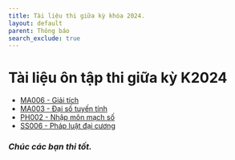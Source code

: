 ```yaml
---
title: Tài liệu thi giữa kỳ khóa 2024.
layout: default
parent: Thông báo
search_exclude: true
---
```


# Tài liệu ôn tập thi giữa kỳ K2024

- [MA006 - Giải tích](https://drive.google.com/drive/folders/1Fg1KRbawUe6emuC6D5tR-GmTC0b4WdkV?usp=drive_link)
- [MA003 - Đại số tuyến tính](https://drive.google.com/drive/folders/1qNEgT43jABoGXc4_jXfiboyLK7FYqasH?usp=drive_link)
- [PH002 - Nhập môn mạch số](https://drive.google.com/drive/folders/13P-O0NZPb_0tsEmXuo5SlsXKYKNt51G2?usp=drive_link)
- [SS006 - Pháp luật đại cương](https://drive.google.com/drive/folders/1fZSDvPcInSH6Jl8rNt3ZSbb25cpUQHHk?usp=drive_link)

### *Chúc các bạn thi tốt.*